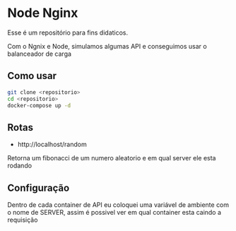 # Node Nginx

Esse é um repositório para fins didaticos.

Com o Ngnix e Node, simulamos algumas API e conseguimos usar o balanceador de carga

## Como usar

```bash
git clone <repositorio>
cd <repositorio>
docker-compose up -d
```

## Rotas

- http://localhost/random

Retorna um fibonacci de um numero aleatorio e em qual server ele esta rodando

## Configuração

Dentro de cada container de API eu coloquei uma variável de ambiente com o nome de SERVER, assim é possivel ver em qual container esta caindo a requisição